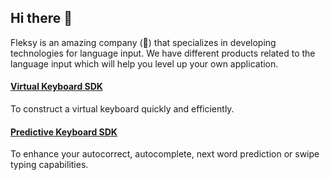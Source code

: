 ## Hi there 👋

Fleksy is an amazing company (🙋) that specializes in developing technologies for language input. We have different products related to the language input which will help you level up your own application. 

#### [Virtual Keyboard SDK](https://github.com/FleksySDK/fleksy#virtual-keyboard-sdk-)

To construct a virtual keyboard quickly and efficiently.

#### [Predictive Keyboard SDK](https://github.com/FleksySDK/fleksy#predictive-keyboard-sdk-%EF%B8%8F)

To enhance your autocorrect, autocomplete, next word prediction or swipe typing capabilities.


<!--

**Here are some ideas to get you started:**

🙋‍♀️ A short introduction - what is your organization all about?
🌈 Contribution guidelines - how can the community get involved?
👩‍💻 Useful resources - where can the community find your docs? Is there anything else the community should know?
🍿 Fun facts - what does your team eat for breakfast?
🧙 Remember, you can do mighty things with the power of [Markdown](https://docs.github.com/github/writing-on-github/getting-started-with-writing-and-formatting-on-github/basic-writing-and-formatting-syntax)
-->
